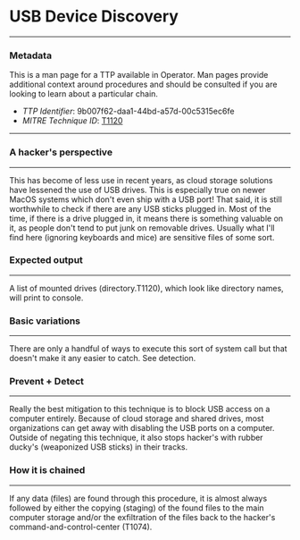 
# USB Device Discovery

---

### Metadata

This is a man page for a TTP available in Operator. Man pages provide additional context around procedures and should be consulted if you are looking to learn about a particular chain.

- *TTP Identifier*: 9b007f62-daa1-44bd-a57d-00c5315ec6fe
- *MITRE Technique ID*: [T1120](https://attack.mitre.org/techniques/T1120/)

---

### A hacker's perspective

---

This has become of less use in recent years, as cloud storage solutions have lessened the use of USB drives. This is especially true on newer MacOS systems which don't even ship with a USB port! That said, it is still worthwhile to check if there are any USB sticks plugged in. Most of the time, if there is a drive plugged in, it means there is something valuable on it, as people don't tend to put junk on removable drives. Usually what I'll find here (ignoring keyboards and mice) are sensitive files of some sort. 

### Expected output

---

A list of mounted drives (directory.T1120), which look like directory names, will print to console. 

### Basic variations

---

There are only a handful of ways to execute this sort of system call but that doesn't make it any easier to catch. See detection. 

### Prevent + Detect

---

Really the best mitigation to this technique is to block USB access on a computer entirely. Because of cloud storage and shared drives, most organizations can get away with disabling the USB ports on a computer. Outside of negating this technique, it also stops hacker's with rubber ducky's (weaponized USB sticks) in their tracks. 

### How it is chained

---

If any data (files) are found through this procedure, it is almost always followed by either the copying (staging) of the found files to the main computer storage and/or the exfiltration of the files back to the hacker's command-and-control-center (T1074). 
